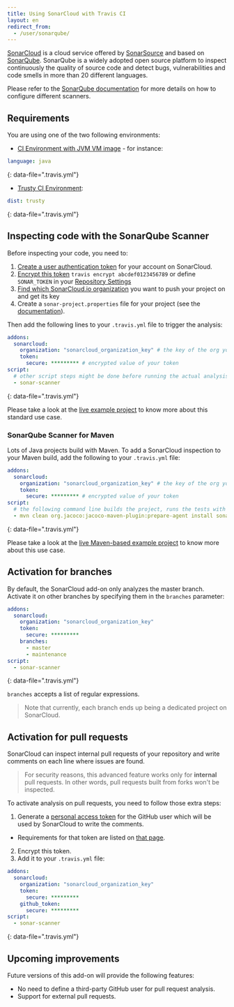 ```yaml
---
title: Using SonarCloud with Travis CI
layout: en
redirect_from:
  - /user/sonarqube/
---
```


[SonarCloud](https://sonarcloud.io) is a cloud service offered by [SonarSource](https://sonarsource.com) and based on [SonarQube](http://www.sonarqube.org). SonarQube is a widely adopted open source platform to inspect continuously the quality of source code and detect bugs, vulnerabilities and code smells in more than 20 different languages.

Please refer to the [SonarQube documentation](http://redirect.sonarsource.com/doc/analyzing-source-code.html) for more details on how to configure different scanners.

## Requirements

You are using one of the two following environments:

* [CI Environment with JVM VM image](/user/reference/precise/) - for instance:

```yaml
language: java
```
{: data-file=".travis.yml"}

* [Trusty CI Environment](/user/reference/trusty/):

```yaml
dist: trusty
```
{: data-file=".travis.yml"}

## Inspecting code with the SonarQube Scanner

Before inspecting your code, you need to:

1. [Create a user authentication token](https://sonarcloud.io/account/security) for your account on SonarCloud.
2. [Encrypt this token](/user/encryption-keys/#Usage) `travis encrypt abcdef0123456789` or define `SONAR_TOKEN` in your [Repository Settings](/user/environment-variables/#Defining-Variables-in-Repository-Settings)
3. [Find which SonarCloud.io organization](https://sonarcloud.io/account/organizations) you want to push your project on and get its key
4. Create a `sonar-project.properties` file for your project (see the [documentation](http://redirect.sonarsource.com/doc/install-configure-scanner.html)).

Then add the following lines to your `.travis.yml` file to trigger the analysis:

```yaml
addons:
  sonarcloud:
    organization: "sonarcloud_organization_key" # the key of the org you chose at step #3
    token:
      secure: ********* # encrypted value of your token
script:
  # other script steps might be done before running the actual analysis
  - sonar-scanner
```
{: data-file=".travis.yml"}

Please take a look at the [live example project](https://github.com/SonarSource/sq-com_example_standard-sqscanner-travis) to know more about this standard use case.

### SonarQube Scanner for Maven

Lots of Java projects build with Maven. To add a SonarCloud inspection to your Maven build, add the following to your `.travis.yml` file:

```yaml
addons:
  sonarcloud:
    organization: "sonarcloud_organization_key" # the key of the org you chose at step #3
    token:
      secure: ********* # encrypted value of your token
script:
  # the following command line builds the project, runs the tests with coverage and then execute the SonarCloud analysis
  - mvn clean org.jacoco:jacoco-maven-plugin:prepare-agent install sonar:sonar
```
{: data-file=".travis.yml"}

Please take a look at the [live Maven-based example project](https://github.com/SonarSource/sq-com_example_java-maven-travis) to know more about this use case.

## Activation for branches

By default, the SonarCloud add-on only analyzes the master branch. Activate it on other branches by specifying them in the `branches` parameter:

```yaml
addons:
  sonarcloud:
    organization: "sonarcloud_organization_key"
    token:
      secure: *********
    branches:
      - master
      - maintenance
script:
  - sonar-scanner
```
{: data-file=".travis.yml"}

`branches` accepts a list of regular expressions.

> Note that currently, each branch ends up being a dedicated project on SonarCloud.

## Activation for pull requests

SonarCloud can inspect internal pull requests of your repository and write comments on each line where issues are found.

> For security reasons, this advanced feature works only for **internal** pull requests. In other words, pull requests built from forks won't be inspected.

To activate analysis on pull requests, you need to follow those extra steps:

1. Generate a [personal access token](https://help.github.com/articles/creating-an-access-token-for-command-line-use/) for the GitHub user which will be used by SonarCloud to write the comments.
  - Requirements for that token are listed on [that page](http://docs.sonarqube.org/display/PLUG/GitHub+Plugin).
2. Encrypt this token.
3. Add it to your `.travis.yml` file:

```yaml
addons:
  sonarcloud:
    organization: "sonarcloud_organization_key"
    token:
      secure: *********
    github_token:
      secure: *********
script:
  - sonar-scanner
```
{: data-file=".travis.yml"}

## Upcoming improvements

Future versions of this add-on will provide the following features:

- No need to define a third-party GitHub user for pull request analysis.
- Support for external pull requests.
